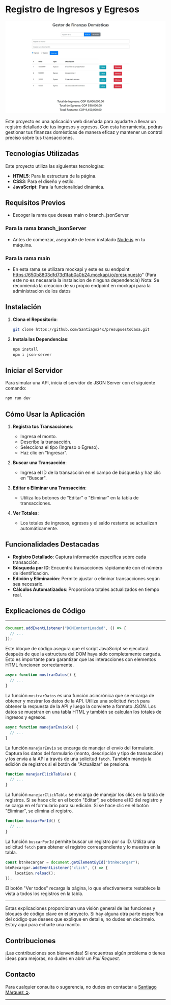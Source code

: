 


# Registro de Ingresos y Egresos

![Registro de Ingresos y Egresos](Interfaz.JPG)

Este proyecto es una aplicación web diseñada para ayudarte a llevar un registro detallado de tus ingresos y egresos. Con esta herramienta, podrás gestionar tus finanzas domésticas de manera eficaz y mantener un control preciso sobre tus transacciones.

## Tecnologías Utilizadas

Este proyecto utiliza las siguientes tecnologías:

- **HTML5**: Para la estructura de la página.
- **CSS3**: Para el diseño y estilo.
- **JavaScript**: Para la funcionalidad dinámica.

## Requisitos Previos
- Escoger la rama que deseas main o branch_jsonServer

### Para la rama branch_jsonServer
- Antes de comenzar, asegúrate de tener instalado [Node.js](https://nodejs.org) en tu máquina.

### Para la rama main
-  En esta rama se utilizara mockapi y este es su endpoint https://650b8803dfd73d1fab0a0b24.mockapi.io/presupuesto" (Para este no es necesaria la instalacion de ninguna dependencia)
Nota: Se recomienda la creacion de su propio endpoint en mockapi para la administracion de los datos

## Instalación

1. **Clona el Repositorio**:

    ```bash
    git clone https://github.com/Santiago24x/presupuestoCasa.git
    ```

2. **Instala las Dependencias**:

    ```bash
    npm install
    npm i json-server
    ```

## Iniciar el Servidor

Para simular una API, inicia el servidor de JSON Server con el siguiente comando:

```bash
npm run dev
```

## Cómo Usar la Aplicación

1. **Registra tus Transacciones**:

   - Ingresa el monto.
   - Describe la transacción.
   - Selecciona el tipo (Ingreso o Egreso).
   - Haz clic en "Ingresar".

2. **Buscar una Transacción**:

   - Ingresa el ID de la transacción en el campo de búsqueda y haz clic en "Buscar".

3. **Editar o Eliminar una Transacción**:

   - Utiliza los botones de "Editar" o "Eliminar" en la tabla de transacciones.

4. **Ver Totales**:

   - Los totales de ingresos, egresos y el saldo restante se actualizan automáticamente.

## Funcionalidades Destacadas

- **Registro Detallado**: Captura información específica sobre cada transacción.
- **Búsqueda por ID**: Encuentra transacciones rápidamente con el número de identificación.
- **Edición y Eliminación**: Permite ajustar o eliminar transacciones según sea necesario.
- **Cálculos Automatizados**: Proporciona totales actualizados en tiempo real.

## Explicaciones de Código


---

```javascript
document.addEventListener("DOMContentLoaded", () => {
  // ...
});
```

Este bloque de código asegura que el script JavaScript se ejecutará después de que la estructura del DOM haya sido completamente cargada. Esto es importante para garantizar que las interacciones con elementos HTML funcionen correctamente.

```javascript
async function mostrarDatos() {
  // ...
}
```

La función `mostrarDatos` es una función asincrónica que se encarga de obtener y mostrar los datos de la API. Utiliza una solicitud `fetch` para obtener la respuesta de la API y luego la convierte a formato JSON. Los datos se muestran en una tabla HTML y también se calculan los totales de ingresos y egresos.

```javascript
async function manejarEnvio(e) {
  // ...
}
```

La función `manejarEnvio` se encarga de manejar el envío del formulario. Captura los datos del formulario (monto, descripción y tipo de transacción) y los envía a la API a través de una solicitud `fetch`. También maneja la edición de registros si el botón de "Actualizar" se presiona.

```javascript
function manejarClickTabla(e) {
  // ...
}
```

La función `manejarClickTabla` se encarga de manejar los clics en la tabla de registros. Si se hace clic en el botón "Editar", se obtiene el ID del registro y se carga en el formulario para su edición. Si se hace clic en el botón "Eliminar", se elimina el registro.

```javascript
function buscarPorId() {
  // ...
}
```

La función `buscarPorId` permite buscar un registro por su ID. Utiliza una solicitud `fetch` para obtener el registro correspondiente y lo muestra en la tabla.

```javascript
const btnRecargar = document.getElementById("btnRecargar");
btnRecargar.addEventListener("click", () => {
    location.reload();
});
```

El botón "Ver todos" recarga la página, lo que efectivamente restablece la vista a todos los registros en la tabla.

---

Estas explicaciones proporcionan una visión general de las funciones y bloques de código clave en el proyecto. Si hay alguna otra parte específica del código que desees que explique en detalle, no dudes en decírmelo. Estoy aquí para echarte una manito.

## Contribuciones

¡Las contribuciones son bienvenidas! Si encuentras algún problema o tienes ideas para mejoras, no dudes en abrir un *Pull Request*.

## Contacto

Para cualquier consulta o sugerencia, no dudes en contactar a [Santiago Márquez ➲](santiagomarquez.it@gmail.com).

---

